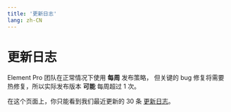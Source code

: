 ```yaml
---
title: '更新日志'
lang: zh-CN
---
```


<style scoped lang="scss">
@at-root .hero-content {
  padding: 32px;

}
</style>

# 更新日志

Element Pro 团队在正常情况下使用 **每周** 发布策略， 但关键的 bug 修复将需要热修复，所以实际发布版本 **可能** 每周超过 1 次。

在这个页面上，你只能看到我们最近更新的 30 条 [更新日志](https://github.com/element-pro/element-pro/blob/dev/CHANGELOG.zh-CN.md)。

<Changelog />
